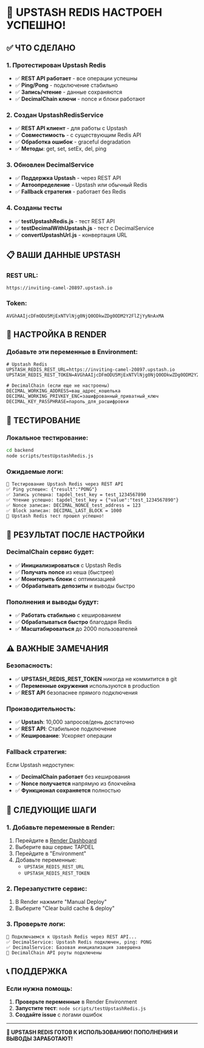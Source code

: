 # 🎉 UPSTASH REDIS НАСТРОЕН УСПЕШНО!

## ✅ ЧТО СДЕЛАНО

### **1. Протестирован Upstash Redis**
- ✅ **REST API работает** - все операции успешны
- ✅ **Ping/Pong** - подключение стабильно
- ✅ **Запись/чтение** - данные сохраняются
- ✅ **DecimalChain ключи** - nonce и блоки работают

### **2. Создан UpstashRedisService**
- ✅ **REST API клиент** - для работы с Upstash
- ✅ **Совместимость** - с существующим Redis API
- ✅ **Обработка ошибок** - graceful degradation
- ✅ **Методы**: get, set, setEx, del, ping

### **3. Обновлен DecimalService**
- ✅ **Поддержка Upstash** - через REST API
- ✅ **Автоопределение** - Upstash или обычный Redis
- ✅ **Fallback стратегия** - работает без Redis

### **4. Созданы тесты**
- ✅ **testUpstashRedis.js** - тест REST API
- ✅ **testDecimalWithUpstash.js** - тест с DecimalService
- ✅ **convertUpstashUrl.js** - конвертация URL

## 📋 ВАШИ ДАННЫЕ UPSTASH

### **REST URL:**
```
https://inviting-camel-20897.upstash.io
```

### **Token:**
```
AVGhAAIjcDFmODU5MjExNTVlNjg0NjQ0ODkwZDg0ODM2Y2FlZjYyNnAxMA
```

## 🔧 НАСТРОЙКА В RENDER

### **Добавьте эти переменные в Environment:**

```env
# Upstash Redis
UPSTASH_REDIS_REST_URL=https://inviting-camel-20897.upstash.io
UPSTASH_REDIS_REST_TOKEN=AVGhAAIjcDFmODU5MjExNTVlNjg0NjQ0ODkwZDg0ODM2Y2FlZjYyNnAxMA

# DecimalChain (если еще не настроены)
DECIMAL_WORKING_ADDRESS=ваш_адрес_кошелька
DECIMAL_WORKING_PRIVKEY_ENC=зашифрованный_приватный_ключ
DECIMAL_KEY_PASSPHRASE=пароль_для_расшифровки
```

## 🧪 ТЕСТИРОВАНИЕ

### **Локальное тестирование:**
```bash
cd backend
node scripts/testUpstashRedis.js
```

### **Ожидаемые логи:**
```
🧪 Тестирование Upstash Redis через REST API
✅ Ping успешен: {"result":"PONG"}
✅ Запись успешна: tapdel_test_key = test_1234567890
✅ Чтение успешно: tapdel_test_key = {"value":"test_1234567890"}
✅ Nonce записан: DECIMAL_NONCE_test_address = 123
✅ Block записан: DECIMAL_LAST_BLOCK = 1000
🎉 Upstash Redis тест прошел успешно!
```

## 🎯 РЕЗУЛЬТАТ ПОСЛЕ НАСТРОЙКИ

### **DecimalChain сервис будет:**
- ✅ **Инициализироваться** с Upstash Redis
- ✅ **Получать nonce** из кеша (быстрее)
- ✅ **Мониторить блоки** с оптимизацией
- ✅ **Обрабатывать депозиты** и выводы быстро

### **Пополнения и выводы будут:**
- ✅ **Работать стабильно** с кешированием
- ✅ **Обрабатываться быстро** благодаря Redis
- ✅ **Масштабироваться** до 2000 пользователей

## ⚠️ ВАЖНЫЕ ЗАМЕЧАНИЯ

### **Безопасность:**
- ✅ **UPSTASH_REDIS_REST_TOKEN** никогда не коммитится в git
- ✅ **Переменные окружения** используются в production
- ✅ **REST API** безопаснее прямого подключения

### **Производительность:**
- ✅ **Upstash**: 10,000 запросов/день достаточно
- ✅ **REST API**: Стабильное подключение
- ✅ **Кеширование**: Ускоряет операции

### **Fallback стратегия:**
Если Upstash недоступен:
- ✅ **DecimalChain работает** без кеширования
- ✅ **Nonce получается** напрямую из блокчейна
- ✅ **Функционал сохраняется** полностью

## 🚀 СЛЕДУЮЩИЕ ШАГИ

### **1. Добавьте переменные в Render:**
1. Перейдите в [Render Dashboard](https://dashboard.render.com)
2. Выберите ваш сервис TAPDEL
3. Перейдите в "Environment"
4. Добавьте переменные:
   - `UPSTASH_REDIS_REST_URL`
   - `UPSTASH_REDIS_REST_TOKEN`

### **2. Перезапустите сервис:**
1. В Render нажмите "Manual Deploy"
2. Выберите "Clear build cache & deploy"

### **3. Проверьте логи:**
```
🔗 Подключаемся к Upstash Redis через REST API...
✅ DecimalService: Upstash Redis подключен, ping: PONG
✅ DecimalService: Базовая инициализация завершена
🔗 DecimalChain API роуты подключены
```

## 📞 ПОДДЕРЖКА

### **Если нужна помощь:**
1. **Проверьте переменные** в Render Environment
2. **Запустите тест**: `node scripts/testUpstashRedis.js`
3. **Создайте issue** с логами ошибок

---

**🎉 UPSTASH REDIS ГОТОВ К ИСПОЛЬЗОВАНИЮ! ПОПОЛНЕНИЯ И ВЫВОДЫ ЗАРАБОТАЮТ!** 